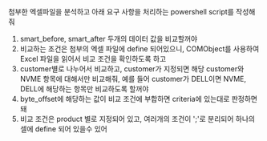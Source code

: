 <!-- /etc/udev/rules.d/99-ssandroid-mtp.rules
SUBSYSTEM=="usb", ATTR{idVendor}=="04e8", ATTR{idProduct}=="6860", ENV{ID_MTP_DEVICE}="0", SYMLINK+="galuxy", MODE="0666"
sudo udevadm test /dev/bus/usb/003/010

!/bin/bash
gio mount -u "mtp://SAMSUNG_SAMSUNG_Android_R3CW10AS61H/"

Set-ExecutionPolicy -ExecutionPolicy Unrestricted -Scope LocalMachine -->


첨부한 엑셀파일을 분석하고 아래 요구 사항을 처리하는 powershell script를 작성해줘
1. smart_before, smart_after 두개의 데이터 값을 비교할꺼야
2. 비교하는 조건은 첨부의 엑셀 파일에 define 되어있으니, COMObject를 사용하여 Excel 파일을 읽어서 비교 조건을 확인하도록 하고
3. customer별로 나누어서 비교하고, customer가 지정되면 해당 customer와 NVME 항목에 대해서만 비교해줘, 예를 들어 customer가 DELL이면 NVME, DELL에 해당하는 항목만 비교하도록 할꺼야
4. byte_offset에 해당하는 값이 비교 조건에 부합하면 criteria에 있는대로 판정하면 돼
5. 비교 조건은 product 별로 지정되어 있고, 여러개의 조건이 ';'로 분리되어 하나의 셀에 define 되어 있을수 있어